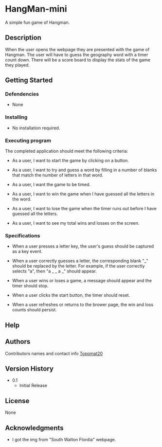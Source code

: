 # HangMan-mini
A simple fun game of Hangman.
## Description
When the user opens the webpage they are presented with the game of Hangman. The user will have to guess the geography word with a timer count down. There will be a score board to display the stats of the game they played.
## Getting Started
### Defendencies
* None
### Installing
* No installation required.
### Executing program
The completed application should meet the following criteria:

* As a user, I want to start the game by clicking on a button. 

* As a user, I want to try and guess a word by filling in a number of blanks that match the number of letters in that word.

* As a user, I want the game to be timed. 

* As a user, I want to win the game when I have guessed all the letters in the word.

* As a user, I want to lose the game when the timer runs out before I have guessed all the letters.

* As a user, I want to see my total wins and losses on the screen. 

### Specifications

* When a user presses a letter key, the user's guess should be captured as a key event.

* When a user correctly guesses a letter, the corresponding blank "_" should be replaced by the letter. For example, if the user correctly selects "a", then "a _ _ a _" should appear. 

* When a user wins or loses a game, a message should appear and the timer should stop. 

* When a user clicks the start button, the timer should reset. 

* When a user refreshes or returns to the brower page, the win and loss counts should persist.
## Help

## Authors
Contributors names and contact info
[Topomat20](https://github.com/Topomat20)
## Version History

* 0.1
    * Initial Release
## License
None
## Acknowledgments
* I got the img from "South Walton Flordia" webpage.